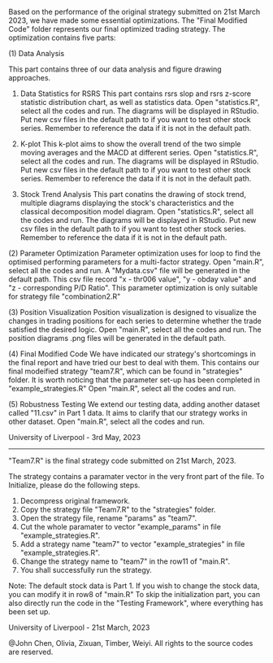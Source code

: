 Based on the performance of the original strategy submitted on 21st March 2023, we have made some essential optimizations.
The "Final Modified Code" folder represents our final optimized trading strategy.
The optimization contains five parts:

(1) Data Analysis

This part contains three of our data analysis and figure drawing approaches.

1. Data Statistics for RSRS
This part contains rsrs slop and rsrs z-score statistic distribution chart, as well as statistics data.
Open "statistics.R", select all the codes and run. The diagrams will be displayed in RStudio.
Put new csv files in the default path to if you want to test other stock series. Remember to reference the data if it is not in the default path.

2. K-plot
This k-plot aims to show the overall trend of the two simple moving averages and the MACD at different series. 
Open "statistics.R", select all the codes and run. The diagrams will be displayed in RStudio.
Put new csv files in the default path to if you want to test other stock series. Remember to reference the data if it is not in the default path.

3. Stock Trend Analysis
This part conatins the drawing of stock trend, multiple diagrams displaying the stock's characteristics and the classical decomposition model diagram.
Open "statistics.R", select all the codes and run. The diagrams will be displayed in RStudio.
Put new csv files in the default path to if you want to test other stock series. Remember to reference the data if it is not in the default path.


(2) Parameter Optimization
Parameter optimization uses for loop to find the optimised performing parameters for a multi-factor strategy.
Open "main.R", select all the codes and run. A "Mydata.csv" file will be generated in the default path. 
This csv file record "x - thr006 value", "y - obday value" and "z - corresponding P/D Ratio".
This parameter optimization is only suitable for strategy file "combination2.R"


(3) Position Visualization
Position visualization is designed to visualize the changes in trading positions for each series to determine whether the trade satisfied the desired logic.
Open "main.R", select all the codes and run. The position diagrams .png files will be generated in the default path.


(4) Final Modified Code
We have indicated our strategy's shortcomings in the final report and have tried our best to deal with them.
This contains our final modeified strategy "team7.R", which can be found in "strategies" folder.
It is worth noticing that the parameter set-up has been completed in "example_strategies.R"
Open "main.R", select all the codes and run. 


(5) Robustness Testing
We extend our testing data, adding another dataset called "11.csv" in Part 1 data. It aims to clarify that our strategy works in other dataset.
Open "main.R", select all the codes and run.


University of Liverpool - 
3rd May, 2023

_________________________________________________________________________________________________________________________

"Team7.R" is the final strategy code submitted on 21st March, 2023.

The strategy contains a paramater vector in the very front part of the file.
To Initialize, please do the following steps.

1. Decompress original framework.
2. Copy the strategy file "Team7.R" to the "strategies" folder.
3. Open the strategy file, rename "params" as "team7".
4. Cut the whole paramater to vector "example_params" in file "example_strategies.R".
5. Add a strategy name "team7" to vector "example_strategies" in file "example_strategies.R".
6. Change the strategy name to "team7" in the row11 of "main.R".
7. You shall successfully run the strategy.

Note: The default stock data is Part 1. If you wish to change the stock data, you can modify it in row8 of "main.R"
To skip the initialization part, you can also directly run the code in the "Testing Framework", where everything has been set up.

University of Liverpool - 
21st March, 2023

@John Chen, Olivia, Zixuan, Timber, Weiyi. All rights to the source codes are reserved.
